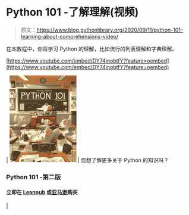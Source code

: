 # Python 101 -了解理解(视频)

> 原文：<https://www.blog.pythonlibrary.org/2020/09/11/python-101-learning-about-comprehensions-video/>

在本教程中，你将学习 Python 的理解，比如流行的列表理解和字典理解。

[https://www.youtube.com/embed/DY74inobtfY?feature=oembed](https://www.youtube.com/embed/DY74inobtfY?feature=oembed)

| [![](img/9437a5e03f2225dbc315c4e7e5b908b3.png)](https://leanpub.com/py101/) | 您想了解更多关于 Python 的知识吗？

### Python 101 -第二版

#### **立即在 [Leanpub](https://leanpub.com/py101) 或[亚马逊](https://amzn.to/2Zo1ARG)购买**

 |